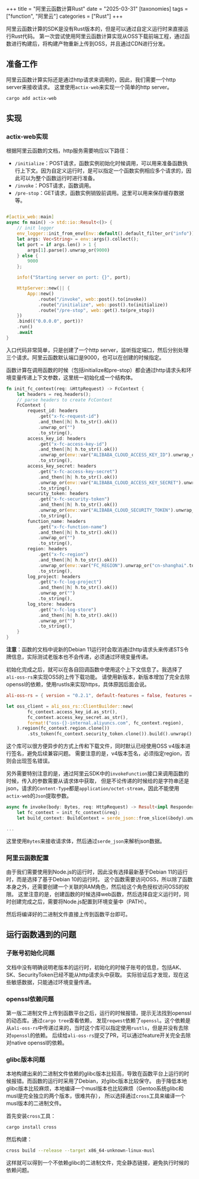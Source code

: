 +++
title = "阿里云函数计算Rust"
date = "2025-03-31"
[taxonomies]
tags = ["function", "阿里云"]
categories = ["Rust"]
+++

阿里云函数计算的SDK是没有Rust版本的，但是可以通过自定义运行时来直接运行Rust代码。
第一次尝试使用阿里云函数计算实现从OSS下载前端工程，通过函数进行构建后，将构建产物重新上传到OSS，并且通过CDN进行分发。
<!-- more -->

## 准备工作
阿里云函数计算实际还是通过http请求来调用的，因此，我们需要一个http server来接收请求。
这里使用`actix-web`来实现一个简单的http server。

```bash
cargo add actix-web
```

## 实现
### actix-web实现
根据阿里云函数的文档，http服务需要响应以下路径：

* `/initialize`：POST请求，函数实例初始化时候调用，可以用来准备函数执行上下文。因为自定义运行时，是可以指定一个函数实例相应多个请求的，因此可以为整个函数运行时进行准备。
* `/invoke`：POST请求，函数调用。
* `/pre-stop`：GET请求，函数实例销毁前调用。这里可以用来保存缓存数据等。

```rust

#[actix_web::main]
async fn main() -> std::io::Result<()> {
    // init logger
    env_logger::init_from_env(Env::default().default_filter_or("info"));
    let args: Vec<String> = env::args().collect();
    let port = if args.len() > 1 {
        args[1].parse().unwrap_or(9000)
    } else {
        9000
    };

    info!("Starting server on port: {}", port);

    HttpServer::new(|| {
        App::new()
            .route("/invoke", web::post().to(invoke))
            .route("/initialize", web::post().to(initialize))
            .route("/pre-stop", web::get().to(pre_stop))
    })
    .bind(("0.0.0.0", port))?
    .run()
    .await
}
```
入口代码非常简单，只是创建了一个http server，监听指定端口，然后分别处理三个请求。阿里云函数默认端口是9000，也可以在创建的时候指定。

函数计算在调用函数的时候（包括initialize和pre-stop）都会通过http请求头和环境变量传递上下文参数，这里统一初始化成一个结构体。

```rust
fn init_fc_context(req: &HttpRequest) -> FcContext {
    let headers = req.headers();
    // parse headers to create FcContext
    FcContext {
        request_id: headers
            .get("x-fc-request-id")
            .and_then(|h| h.to_str().ok())
            .unwrap_or("")
            .to_string(),
        access_key_id: headers
            .get("x-fc-access-key-id")
            .and_then(|h| h.to_str().ok())
            .unwrap_or(env::var("ALIBABA_CLOUD_ACCESS_KEY_ID").unwrap_or("".to_string()).as_str())
            .to_string(),
        access_key_secret: headers
            .get("x-fc-access-key-secret")
            .and_then(|h| h.to_str().ok())
            .unwrap_or(env::var("ALIBABA_CLOUD_ACCESS_KEY_SECRET").unwrap_or("".to_string()).as_str())
            .to_string(),
        security_token: headers
            .get("x-fc-security-token")
            .and_then(|h| h.to_str().ok())
            .unwrap_or(env::var("ALIBABA_CLOUD_SECURITY_TOKEN").unwrap_or("".to_string()).as_str())
            .to_string(),
        function_name: headers
            .get("x-fc-function-name")
            .and_then(|h| h.to_str().ok())
            .unwrap_or("")
            .to_string(),
        region: headers
            .get("x-fc-region")
            .and_then(|h| h.to_str().ok())
            .unwrap_or(env::var("FC_REGION").unwrap_or("cn-shanghai".to_string()).as_str())
            .to_string(),
        log_project: headers
            .get("x-fc-log-project")
            .and_then(|h| h.to_str().ok())
            .unwrap_or("")
            .to_string(),
        log_store: headers
            .get("x-fc-log-store")
            .and_then(|h| h.to_str().ok())
            .unwrap_or("")
            .to_string(),
    }
}
```

**注意**：函数的文档中说新的Debian 11运行时会取消通过http请求头来传递STS令牌信息，实际测试老版本也不会传递，必须通过环境变量传递。

初始化完成之后，就可以在各自回调函数中使用这个上下文信息了。我选择了`ali-oss-rs`来实现OSS的上传下载功能。
请使用新版本，新版本增加了完全去除openssl的依赖，使用rustls来实现https，具体原因后面会说。
```toml
ali-oss-rs = { version = "0.2.1", default-features = false, features = ["async","rust-tls"] }
```

```rust
let oss_client = ali_oss_rs::ClientBuilder::new(
        fc_context.access_key_id.as_str(),
        fc_context.access_key_secret.as_str(),
        format!("oss-{}-internal.aliyuncs.com", fc_context.region),
    ).region(fc_context.region.clone())
        .sts_token(fc_context.security_token.clone()).build().unwrap();
```

这个库可以很方便异步的方式上传和下载文件，同时默认已经使用OSS v4版本进行签名，避免后续兼容问题。
需要注意的是，v4版本签名，必须指定region，否则会出现签名错误。

另外需要特别注意的是，通过阿里云SDK中的`invokeFunction`接口来调用函数的时候，传入的参数需要从请求体中获取，
但是不论传递的时候给的是字符串还是json，请求的`Content-Type`都是`application/octet-stream`，因此不能使用`actix-web`的`Json`提取参数。

```rust
async fn invoke(body: Bytes, req: HttpRequest) -> Result<impl Responder, BuildError> {
    let fc_context = init_fc_context(&req);
    let build_context: BuildContext = serde_json::from_slice(&body).unwrap();

...
```
这里使用`Bytes`来接收请求体，然后通过`serde_json`来解析json数据。

### 阿里云函数配置
由于我们需要使用到Node.js的运行时，因此没有选择最新基于Debian 11的运行时，而是选择了基于Debian 10的运行时。
这个函数需要访问OSS，所以除了函数本身之外，还需要创建一个关联的RAM角色，然后给这个角色授权访问OSS的权限。
这里注意的是，创建函数的时候选择web函数，然后选择自定义运行时，同时创建完成之后，需要将Node.js配置到环境变量中（PATH）。

然后将编译好的二进制文件直接上传到函数平台即可。

## 运行函数遇到的问题

### 子账号初始化问题
文档中没有明确说明老版本的运行时，初始化的时候子账号的信息，包括AK、SK、SecurityToken已经不能从http请求头中获取。
实际验证后才发现，现在这些敏感数据，只能通过环境变量传递。

### openssl依赖问题
第一版二进制文件上传到函数平台之后，运行的时候报错，提示无法找到openssl的动态库。通过`cargo tree`查看依赖，
发现`reqwest`依赖了`openssl`。这个依赖是从`ali-oss-rs`中传递过来的，当时这个库可以指定使用`rustls`，但是并没有去除对`openssl`的依赖。
后续给`ali-oss-rs`提交了PR，可以通过feature开关完全去除对native openssl的依赖。

### glibc版本问题
本地构建出来的二进制文件依赖的glibc版本比较高，导致在函数平台上运行的时候报错。而函数的运行时采用了Debian，对glibc版本比较保守。
由于降低本地glibc版本比较麻烦，本地编译一个musl版本也比较麻烦（Gentoo系统glibc和musl是完全独立的两个版本，很难共存），
所以选择通过`cross`工具来编译一个musl版本的二进制文件。

首先安装`cross`工具：
```bash
cargo install cross
```

然后构建：
```bash
cross build --release --target x86_64-unknown-linux-musl
```

这样就可以得到一个不依赖glibc的二进制文件，完全静态链接，避免执行时候的依赖问题。
